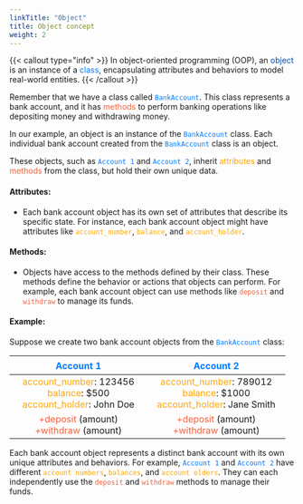 ```yaml
---
linkTitle: "Object"
title: Object concept
weight: 2
---
```


{{< callout type="info" >}}
In object-oriented programming (OOP), an <font color="#0047ab">object</font> is an instance of a <font color="#007bff">class</font>, encapsulating attributes and behaviors to model real-world entities.
{{< /callout >}}


Remember that we have a class called <font color="#007bff">`BankAccount`</font>. This class represents a bank account, and it has <font color="#F2613F">methods</font> to perform banking operations like depositing money and withdrawing money.

In our example, an object is an instance of the <font color="#007bff">`BankAccount`</font> class. Each individual bank account created from the <font color="#007bff">`BankAccount`</font> class is an object.

These objects, such as <font color="#007bff">`Account 1`</font> and <font color="#007bff">`Account 2`</font>, inherit <font color="#FFA600">attributes</font> and <font color="#F2613F">methods</font> from the class, but 
hold their own unique data.

#### Attributes:

  - Each bank account object has its own set of attributes that describe its specific state. For instance, each bank account object might have attributes like <font color="#FFA600">`account_number`</font>, <font color="#FFA600">`balance`</font>, and <font color="#FFA600">`account_holder`</font>.

#### Methods:

  - Objects have access to the methods defined by their class. These methods define the behavior or actions that objects can perform. For example, each bank account object can use methods like <font color="#F2613F">`deposit`</font> and <font color="#F2613F">`withdraw`</font> to manage its funds.

#### Example:

Suppose we create two bank account objects from the <font color="#007bff">`BankAccount`</font> class:

| ㅤㅤㅤㅤㅤ<font color="#007bff">Account 1</font>ㅤㅤㅤㅤㅤ | ㅤㅤㅤㅤㅤ<font color="#007bff">Account 2</font>ㅤㅤㅤㅤㅤ |
|:--:|:--:|
| <font color="#FFA600">account_number</font>: 123456 <br/> <font color="#FFA600">balance</font>: $500 <br/> <font color="#FFA600">account_holder</font>: John Doe | <font color="#FFA600">account_number</font>: 789012 <br/> <font color="#FFA600">balance</font>: $1000 <br/> <font color="#FFA600">account_holder</font>: Jane Smith |
| <font color="#F2613F">+deposit</font> (amount) <br/> <font color="#F2613F">+withdraw</font> (amount) | <font color="#F2613F">+deposit</font> (amount) <br/> <font color="#F2613F">+withdraw</font> (amount) |

Each bank account object represents a distinct bank account with its own unique attributes and behaviors. For example, <font color="#007bff">`Account 1`</font> and <font color="#007bff">`Account 2`</font> have different <font color="#FFA600">`account numbers`</font>, <font color="#FFA600">`balances`</font>, and <font color="#FFA600">`account olders`</font>. They can each independently use the <font color="#F2613F">`deposit`</font> and <font color="#F2613F">`withdraw`</font> methods to manage their funds.

